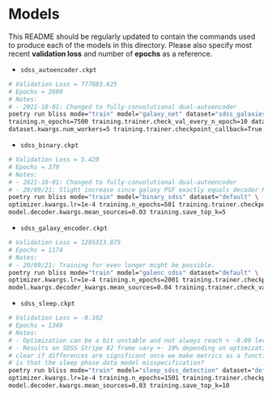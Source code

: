 # Models

This README should be regularly updated to contain the commands used to produce each of the models
in this directory. Please also specify most recent **validation loss** and number of
**epochs** as a reference.

* ``sdss_autoencoder.ckpt``

```bash
# Validation Loss = 777883.625
# Epochs = 2699
# Notes:
# - 2021-10-01: Changed to fully-convolutional dual-autoencoder
poetry run bliss mode="train" model="galaxy_net" dataset="sdss_galaxies" optimizer="adam" \
training.n_epochs=7500 training.trainer.check_val_every_n_epoch=10 dataset.kwargs.noise_factor=0.01 \
dataset.kwargs.num_workers=5 training.trainer.checkpoint_callback=True
```

* ``sdss_binary.ckpt``

```bash
# Validation Loss = 5.420
# Epochs = 379
# Notes:
# - 2021-10-01: Changed to fully-convolutional dual-autoencoder
# - 20/09/21: Slight increase since galaxy PSF exactly equals decoder PSF
poetry run bliss mode="train" model="binary_sdss" dataset="default" \
optimizer.kwargs.lr=1e-4 training.n_epochs=501 training.trainer.checkpoint_callback=True \
model.decoder.kwargs.mean_sources=0.03 training.save_top_k=5
```

* ``sdss_galaxy_encoder.ckpt``

```bash
# Validation Loss = 1295313.875
# Epochs = 1174
# Notes:
# - 20/09/21: Training for even longer might be possible.
poetry run bliss mode="train" model="galenc_sdss" dataset="default" \
optimizer.kwargs.lr=1e-4 training.n_epochs=2001 training.trainer.checkpoint_callback=True \
model.kwargs.decoder_kwargs.mean_sources=0.04 training.trainer.check_val_every_n_epoch=25
```

* ``sdss_sleep.ckpt``

```bash
# Validation Loss = -0.102
# Epochs = 1349
# Notes:
# - Optimization can be a bit unstable and not always reach < -0.09 level (which seems to be significant cutoff)
# - Results on SDSS Stripe 82 frame vary +- 10% depending on optimization (at least current metrics), might become
# clear if differences are significant once we make metrics as a function of magnitude. Another possibility
# is that the sleep phase data model misspecification?
poetry run bliss mode="train" model="sleep_sdss_detection" dataset="default" \
optimizer.kwargs.lr=1e-4 training.n_epochs=1501 training.trainer.checkpoint_callback=True \
model.decoder.kwargs.mean_sources=0.03 training.save_top_k=10
```
